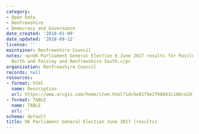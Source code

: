 ```yaml
---
category:
- Open Data
- Renfrewshire
- Democracy and Governance
date_created: '2018-01-09'
date_updated: '2018-09-12'
license: ''
maintainer: Renfrewshire Council
notes: <p>UK Parliament General Election 8 June 2017 results for Paisley and Renfrewshire
  North and Paisley and Renfrewshire South.</p>
organization: Renfrewshire Council
records: null
resources:
- format: html
  name: Description
  url: https://www.arcgis.com/home/item.html?id=5e81f9e2f68843c180ce2d144303f8b1
- format: TABLE
  name: TABLE
  url: ''
schema: default
title: UK Parliament General Election June 2017 (results)
---
```

